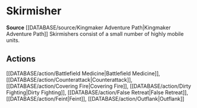 ﻿---
id: '456'
name: Skirmisher
rarity: Common
rus_type_level: null
source: '[[DATABASE/source/Kingmaker Adventure Path|Kingmaker Adventure Path]]'
trait:
- Skirmisher
type: Trait

---
# Skirmisher

**Source** [[DATABASE/source/Kingmaker Adventure Path|Kingmaker Adventure Path]]
Skirmishers consist of a small number of highly mobile units.

## Actions

[[DATABASE/action/Battlefield Medicine|Battlefield Medicine]], [[DATABASE/action/Counterattack|Counterattack]], [[DATABASE/action/Covering Fire|Covering Fire]], [[DATABASE/action/Dirty Fighting|Dirty Fighting]], [[DATABASE/action/False Retreat|False Retreat]], [[DATABASE/action/Feint|Feint]], [[DATABASE/action/Outflank|Outflank]]